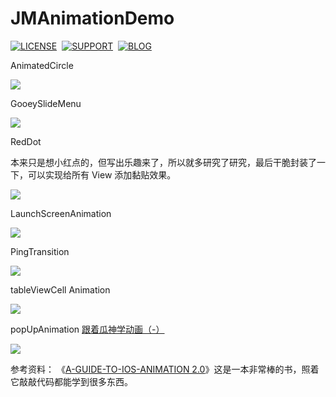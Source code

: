 # JMAnimationDemo

[![LICENSE](https://img.shields.io/badge/license-MIT-green.svg?style=flat)](https://raw.githubusercontent.com/raozhizhen/JMAnimationDemo/master/LICENSE)&nbsp;
[![SUPPORT](https://img.shields.io/badge/support-iOS%207%2B%20-blue.svg?style=flat)](https://en.wikipedia.org/wiki/IOS_7)&nbsp;
[![BLOG](https://img.shields.io/badge/blog-raozhizhen.com-orange.svg?style=flat)](http://raozhizhen.com)&nbsp;

AnimatedCircle

![](https://github.com/raozhizhen/JMAnimationDemo/blob/master/GifFiles/AnimatedCircle.gif?raw=true)

GooeySlideMenu

![](https://github.com/raozhizhen/JMAnimationDemo/blob/master/GifFiles/GooeySlideMenu.gif?raw=true)

RedDot

本来只是想小红点的，但写出乐趣来了，所以就多研究了研究，最后干脆封装了一下，可以实现给所有 View 添加黏贴效果。

![](https://github.com/raozhizhen/JMAnimationDemo/blob/master/GifFiles/RedDot.gif?raw=true)


LaunchScreenAnimation

![](https://github.com/raozhizhen/JMAnimationDemo/blob/master/GifFiles/LaunchScreenAnimation.gif?raw=true)

PingTransition

![](https://github.com/raozhizhen/JMAnimationDemo/blob/master/GifFiles/PingTransition.gif?raw=true)

tableViewCell Animation

![](https://github.com/raozhizhen/JMAnimationDemo/blob/master/GifFiles/tableViewCellAnimation.gif?raw=true)

popUpAnimation [跟着瓜神学动画（-）](http://www.jianshu.com/p/c248b1dde65b)

![](https://github.com/raozhizhen/JMAnimationDemo/blob/master/GifFiles/popUpAnimation.gif?raw=true)

参考资料：
《[A-GUIDE-TO-IOS-ANIMATION 2.0](https://selfstore.io/products/495)》这是一本非常棒的书，照着它敲敲代码都能学到很多东西。